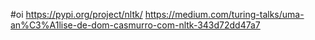 #oi
https://pypi.org/project/nltk/
https://medium.com/turing-talks/uma-an%C3%A1lise-de-dom-casmurro-com-nltk-343d72dd47a7
